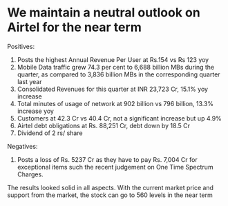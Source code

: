# We maintain a neutral outlook on Airtel for the near term 
Positives:
1. Posts the highest Annual Revenue Per User at Rs.154 vs Rs 123 yoy
2. Mobile Data traffic grew 74.3 per cent to 6,688 billion MBs during the quarter, as compared to 3,836 billion MBs in the corresponding quarter last year
3. Consolidated Revenues for this quarter at INR 23,723 Cr, 15.1% yoy increase
4. Total minutes of usage of network at 902 billion vs 796 billion,   13.3% increase yoy
5. Customers at 42.3 Cr vs 40.4 Cr, not a significant increase but up 4.9%
6. Airtel debt obligations at Rs. 88,251 Cr, debt down by 18.5 Cr
7. Dividend of 2 rs/ share

Negatives:
1. Posts a loss of Rs. 5237 Cr as they have to pay Rs. 7,004 Cr for exceptional items such the recent judgement on One Time Spectrum Charges. 

The results looked solid in all aspects. With the current market price and support from the market, the stock can go to 560 levels in the near term
